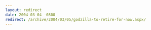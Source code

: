 ```yaml
---
layout: redirect
date: 2004-03-04 -0800
redirect: /archive/2004/03/05/godzilla-to-retire-for-now.aspx/
---
```

